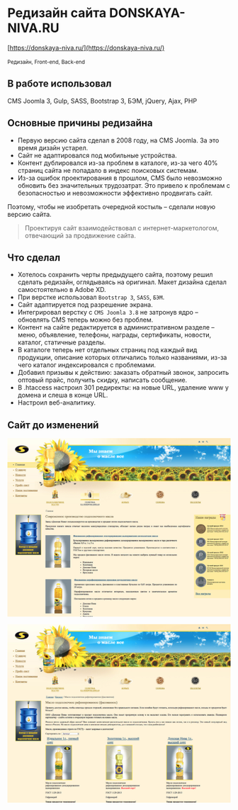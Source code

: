 # Редизайн сайта DONSKAYA-NIVA.RU

[https://donskaya-niva.ru/](https://donskaya-niva.ru/)

<small>Редизайн, Front-end, Back-end</small>

## В работе использовал
 
CMS Joomla 3, Gulp, SASS, Bootstrap 3, БЭМ, jQuery, Ajax, PHP

## Основные причины редизайна

* Первую версию сайта сделал в 2008 году, на CMS Joomla. За это время дизайн устарел.
* Сайт не адаптировался под мобильные устройства.
* Контент дублировался из-за проблем в каталоге, из-за чего 40% страниц сайта не попадало в индекс поисковых системам.
* Из-за ошибок проектирования в прошлом, CMS было невозможно обновить без значительных трудозатрат. Это привело к проблемам с безопасностью и невозможности эффективно продвигать сайт. 

Поэтому, чтобы не изобретать очередной костыль – сделали новую версию сайта.

> Проектируя сайт взаимодействовал с интернет-маркетологом, отвечающий за продвижение сайта.

## Что сделал

* Хотелось сохранить черты предыдущего сайта, поэтому решил сделать редизайн, оглядываясь на оригинал. Макет дизайна сделал самостоятельно в Adobe XD.
* При верстке использовал `Bootstrap 3`, `SASS`, `БЭМ`.
* Сайт адаптируется под разрешение экрана.
* Интегрировал верстку с `CMS Joomla 3.8` не затронув ядро – обновлять CMS теперь можно без проблем.
* Контент на сайте редактируется в административном разделе – меню, объявление, телефоны, награды, сертификаты, новости, каталог, статичные разделы.
* В каталоге теперь нет отдельных страниц под каждый вид продукции, описание которых отличались только названиями, из-за чего каталог индексировался с проблемами.
* Добавил призывы к действию: заказать обратный звонок, запросить оптовый прайс, получить скидку, написать сообщение.
* В .htaccess настроил 301 редиректы: на новые URL, удаление www у домена и слеша в конце URL.
* Настроил веб-аналитику.

## Сайт до изменений
![Главная страница](images/main.jpg "Главная страница")  

![Каталог](images/catalog.jpg "Каталог")
